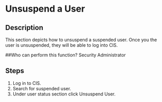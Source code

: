 # Unsuspend a User
## Description
This section depicts how to unsuspend a suspended user. Once you the user is unsuspended, they will be able to log into CIS.

##Who can perform this function?
Security Administrator

## Steps
1. Log in to CIS.
2. Search for suspended user.
3. Under user status section click Unsuspend User.

